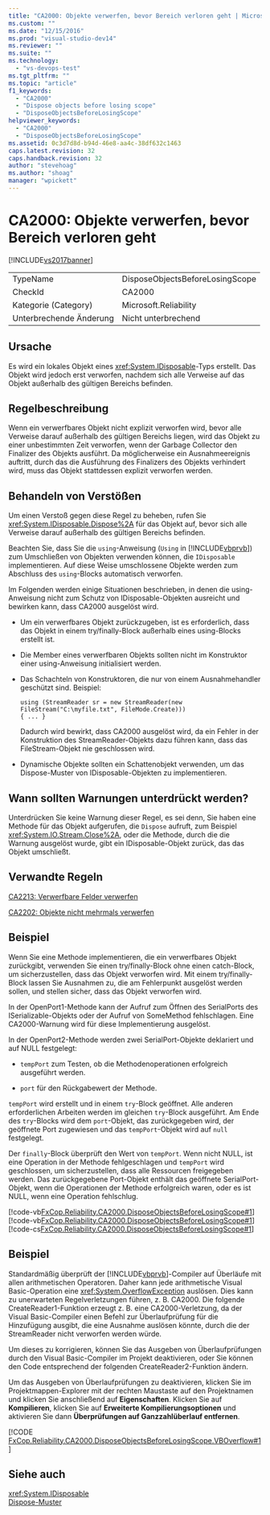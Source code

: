 ```yaml
---
title: "CA2000: Objekte verwerfen, bevor Bereich verloren geht | Microsoft Docs"
ms.custom: ""
ms.date: "12/15/2016"
ms.prod: "visual-studio-dev14"
ms.reviewer: ""
ms.suite: ""
ms.technology: 
  - "vs-devops-test"
ms.tgt_pltfrm: ""
ms.topic: "article"
f1_keywords: 
  - "CA2000"
  - "Dispose objects before losing scope"
  - "DisposeObjectsBeforeLosingScope"
helpviewer_keywords: 
  - "CA2000"
  - "DisposeObjectsBeforeLosingScope"
ms.assetid: 0c3d7d8d-b94d-46e8-aa4c-38df632c1463
caps.latest.revision: 32
caps.handback.revision: 32
author: "stevehoag"
ms.author: "shoag"
manager: "wpickett"
---
```

# CA2000: Objekte verwerfen, bevor Bereich verloren geht
[!INCLUDE[vs2017banner](../code-quality/includes/vs2017banner.md)]

|||  
|-|-|  
|TypeName|DisposeObjectsBeforeLosingScope|  
|CheckId|CA2000|  
|Kategorie \(Category\)|Microsoft.Reliability|  
|Unterbrechende Änderung|Nicht unterbrechend|  
  
## Ursache  
 Es wird ein lokales Objekt eines <xref:System.IDisposable>\-Typs erstellt. Das Objekt wird jedoch erst verworfen, nachdem sich alle Verweise auf das Objekt außerhalb des gültigen Bereichs befinden.  
  
## Regelbeschreibung  
 Wenn ein verwerfbares Objekt nicht explizit verworfen wird, bevor alle Verweise darauf außerhalb des gültigen Bereichs liegen, wird das Objekt zu einer unbestimmten Zeit verworfen, wenn der Garbage Collector den Finalizer des Objekts ausführt.  Da möglicherweise ein Ausnahmeereignis auftritt, durch das die Ausführung des Finalizers des Objekts verhindert wird, muss das Objekt stattdessen explizit verworfen werden.  
  
## Behandeln von Verstößen  
 Um einen Verstoß gegen diese Regel zu beheben, rufen Sie <xref:System.IDisposable.Dispose%2A> für das Objekt auf, bevor sich alle Verweise darauf außerhalb des gültigen Bereichs befinden.  
  
 Beachten Sie, dass Sie die `using`\-Anweisung \(`Using` in [!INCLUDE[vbprvb](../code-quality/includes/vbprvb_md.md)]\) zum Umschließen von Objekten verwenden können, die `IDisposable` implementieren.  Auf diese Weise umschlossene Objekte werden zum Abschluss des `using`\-Blocks automatisch verworfen.  
  
 Im Folgenden werden einige Situationen beschrieben, in denen die using\-Anweisung nicht zum Schutz von IDisposable\-Objekten ausreicht und bewirken kann, dass CA2000 ausgelöst wird.  
  
-   Um ein verwerfbares Objekt zurückzugeben, ist es erforderlich, dass das Objekt in einem try\/finally\-Block außerhalb eines using\-Blocks erstellt ist.  
  
-   Die Member eines verwerfbaren Objekts sollten nicht im Konstruktor einer using\-Anweisung initialisiert werden.  
  
-   Das Schachteln von Konstruktoren, die nur von einem Ausnahmehandler geschützt sind.  Beispiel:  
  
    ```  
    using (StreamReader sr = new StreamReader(new FileStream("C:\myfile.txt", FileMode.Create)))  
    { ... }  
    ```  
  
     Dadurch wird bewirkt, dass CA2000 ausgelöst wird, da ein Fehler in der Konstruktion des StreamReader\-Objekts dazu führen kann, dass das FileStream\-Objekt nie geschlossen wird.  
  
-   Dynamische Objekte sollten ein Schattenobjekt verwenden, um das Dispose\-Muster von IDisposable\-Objekten zu implementieren.  
  
## Wann sollten Warnungen unterdrückt werden?  
 Unterdrücken Sie keine Warnung dieser Regel, es sei denn, Sie haben eine Methode für das Objekt aufgerufen, die `Dispose` aufruft, zum Beispiel <xref:System.IO.Stream.Close%2A>, oder die Methode, durch die die Warnung ausgelöst wurde, gibt ein IDisposable\-Objekt zurück, das das Objekt umschließt.  
  
## Verwandte Regeln  
 [CA2213: Verwerfbare Felder verwerfen](../code-quality/ca2213-disposable-fields-should-be-disposed.md)  
  
 [CA2202: Objekte nicht mehrmals verwerfen](../code-quality/ca2202-do-not-dispose-objects-multiple-times.md)  
  
## Beispiel  
 Wenn Sie eine Methode implementieren, die ein verwerfbares Objekt zurückgibt, verwenden Sie einen try\/finally\-Block ohne einen catch\-Block, um sicherzustellen, dass das Objekt verworfen wird.  Mit einem try\/finally\-Block lassen Sie Ausnahmen zu, die am Fehlerpunkt ausgelöst werden sollen, und stellen sicher, dass das Objekt verworfen wird.  
  
 In der OpenPort1\-Methode kann der Aufruf zum Öffnen des SerialPorts des ISerializable\-Objekts oder der Aufruf von SomeMethod fehlschlagen.  Eine CA2000\-Warnung wird für diese Implementierung ausgelöst.  
  
 In der OpenPort2\-Methode werden zwei SerialPort\-Objekte deklariert und auf NULL festgelegt:  
  
-   `tempPort` zum Testen, ob die Methodenoperationen erfolgreich ausgeführt werden.  
  
-   `port` für den Rückgabewert der Methode.  
  
 `tempPort` wird erstellt und in einem `try`\-Block geöffnet. Alle anderen erforderlichen Arbeiten werden im gleichen `try`\-Block ausgeführt.  Am Ende des `try`\-Blocks wird dem `port`\-Objekt, das zurückgegeben wird, der geöffnete Port zugewiesen und das `tempPort`\-Objekt wird auf `null` festgelegt.  
  
 Der `finally`\-Block überprüft den Wert von `tempPort`.  Wenn nicht NULL, ist eine Operation in der Methode fehlgeschlagen und `tempPort` wird geschlossen, um sicherzustellen, dass alle Ressourcen freigegeben werden.  Das zurückgegebene Port\-Objekt enthält das geöffnete SerialPort\-Objekt, wenn die Operationen der Methode erfolgreich waren, oder es ist NULL, wenn eine Operation fehlschlug.  
  
 [!code-vb[FxCop.Reliability.CA2000.DisposeObjectsBeforeLosingScope#1](../code-quality/codesnippet/VisualBasic/ca2000-dispose-objects-before-losing-scope_1.vb)]
 [!code-vb[FxCop.Reliability.CA2000.DisposeObjectsBeforeLosingScope#1](../code-quality/codesnippet/VisualBasic/ca2000-dispose-objects-before-losing-scope_1.vb)]
 [!code-cs[FxCop.Reliability.CA2000.DisposeObjectsBeforeLosingScope#1](../code-quality/codesnippet/CSharp/ca2000-dispose-objects-before-losing-scope_1.cs)]  
  
## Beispiel  
 Standardmäßig überprüft der [!INCLUDE[vbprvb](../code-quality/includes/vbprvb_md.md)]\-Compiler auf Überläufe mit allen arithmetischen Operatoren.  Daher kann jede arithmetische Visual Basic\-Operation eine <xref:System.OverflowException> auslösen.  Dies kann zu unerwarteten Regelverletzungen führen, z. B. CA2000.  Die folgende CreateReader1\-Funktion erzeugt z. B. eine CA2000\-Verletzung, da der Visual Basic\-Compiler einen Befehl zur Überlaufprüfung für die Hinzufügung ausgibt, die eine Ausnahme auslösen könnte, durch die der StreamReader nicht verworfen werden würde.  
  
 Um dieses zu korrigieren, können Sie das Ausgeben von Überlaufprüfungen durch den Visual Basic\-Compiler im Projekt deaktivieren, oder Sie können den Code entsprechend der folgenden CreateReader2\-Funktion ändern.  
  
 Um das Ausgeben von Überlaufprüfungen zu deaktivieren, klicken Sie im Projektmappen\-Explorer mit der rechten Maustaste auf den Projektnamen und klicken Sie anschließend auf **Eigenschaften**.  Klicken Sie auf **Kompilieren**, klicken Sie auf **Erweiterte Kompilierungsoptionen** und aktivieren Sie dann **Überprüfungen auf Ganzzahlüberlauf entfernen**.  
  
 [!CODE [FxCop.Reliability.CA2000.DisposeObjectsBeforeLosingScope.VBOverflow#1](FxCop.Reliability.CA2000.DisposeObjectsBeforeLosingScope.VBOverflow#1)]  
  
## Siehe auch  
 <xref:System.IDisposable>   
 [Dispose\-Muster](../Topic/Dispose%20Pattern.md)